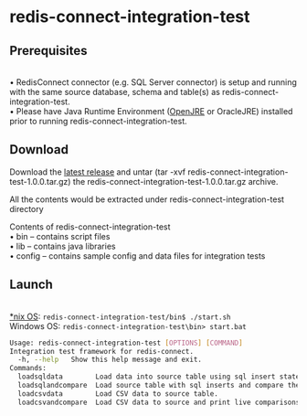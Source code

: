 # redis-connect-integration-test

## Prerequisites

<br>• RedisConnect connector (e.g. SQL Server connector) is setup and running with the same source database, schema and table(s) as redis-connect-integration-test.
<br>• Please have Java Runtime Environment ([OpenJRE](https://openjdk.java.net/install/) or OracleJRE) installed prior to running redis-connect-integration-test.

## Download

Download the [latest release](https://github.com/RedisLabs-Field-Engineering/redis-connect-integration-test/releases) and untar (tar -xvf redis-connect-integration-test-1.0.0.tar.gz) the redis-connect-integration-test-1.0.0.tar.gz archive.

All the contents would be extracted under redis-connect-integration-test directory

Contents of redis-connect-integration-test
<br>•	bin – contains script files
<br>•	lib – contains java libraries
<br>•	config – contains sample config and data files for integration tests

## Launch

<br>[*nix OS](https://en.wikipedia.org/wiki/Unix-like):
`redis-connect-integration-test/bin$ ./start.sh`
<br>Windows OS:
`redis-connect-integration-test\bin> start.bat`

```bash
Usage: redis-connect-integration-test [OPTIONS] [COMMAND]
Integration test framework for redis-connect.
  -h, --help   Show this help message and exit.
Commands:
  loadsqldata        Load data into source table using sql insert statements.
  loadsqlandcompare  Load source table with sql inserts and compare them with target JSON objects.
  loadcsvdata        Load CSV data to source table.
  loadcsvandcompare  Load CSV data to source and print live comparisons.
```
